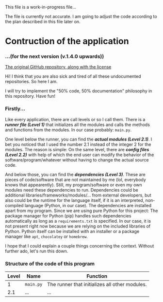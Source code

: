 This file is a work-in-progress file...

The file is currently not accurate. I am going to adjust the code according to the plan described in this file later on.

# Contruction of the application

### ...(for the next version (v.1.4.0 upwards))

[The original GitHub repository, along with the license](https://github.com/zhengliw/MakeThingsEasier)

Hi! I think that you are also sick and tired of all these undocumented repositories. So here I am.

I will try to implement the "50% code, 50% documentation" philosophy in this repository. Have fun!

### Firstly...

Like every application, there are call levels or so I call them. There is a ***runner file (Level 1)*** that initializes all the modules and calls the methods and functions from the modules. In our case probably: `main.py`.

One level below the runner, you can find the ***actual modules (Level 2.1)***. I bet you noticed that I used the number 2.1 instead of the integer 2 for the modules. The reason is simple: On the same level, there are ***config files (Level 2.2)*** with help of which the end user can modify the behavior of the software/program/whatever without having to change the actual source code.

And below those, you can find the ***dependencies (Level 3)***. These are pieces of code/software that are not maintained by me (lol, everybody knows that appearently). Still, my program/software or even my own modules need these dependencies to run. Dependencies could be additional libraries/frameworks/modules/... from external developers, but also could be the runtime for the language itself, if it is an interpreted, non-compiled language (Python, in our case). The dependencies are installed apart from my program. Since we are using pure Python for this project: The package manager for Python (pip) handles such dependencies automatically as long as a `requirements.txt` is specified. In our case, it is not present right now because we are relying on the included libraries of Python. Python itself can be installed with an installer or a package manager like `apt`, `chocolatey` or `homebrew`.

I hope that I could explain a couple things concerning the context. Without further ado, let's run this down.

### Structure of the code of this program

| Level | Name      | Function                                       |
| ----- | --------- | ---------------------------------------------- |
| 1     | `main.py` | The runner that initializes all other modules. |
| 2.1   | ...       | ...                                            |
